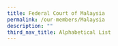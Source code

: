 ```yaml
---
title: Federal Court of Malaysia
permalink: /our-members/Malaysia
description: ""
third_nav_title: Alphabetical List
---
```



